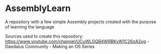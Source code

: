 # AssemblyLearn
A repository with a few simple Assembly projects created with the purpose of learning the language

Sources used to create this repository:
https://www.youtube.com/channel/UCuWLGQB4WRBKvW1C26zA2og - Daedalus Community - Making an OS Series